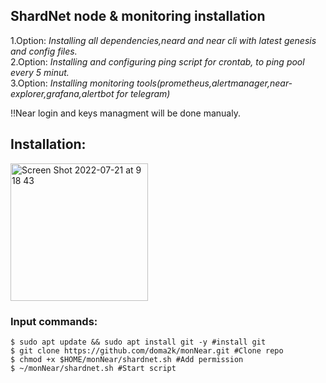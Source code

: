 ## ShardNet node & monitoring installation 
1.Option: *Installing all dependencies,neard and near cli with latest genesis and config files.* <br />
2.Option: *Installing and configuring ping script for crontab, to ping pool every 5 minut.* <br />
3.Option: *Installing monitoring tools(prometheus,alertmanager,near-explorer,grafana,alertbot for telegram)* <br />

!!Near login and keys managment will be done manualy.

## Installation:
<img width="220" alt="Screen Shot 2022-07-21 at 9 18 43" src="https://user-images.githubusercontent.com/79820904/180143201-da262fac-8ff9-4ec4-830c-c7b5930fd33a.png"> <br />

### Input commands:
```
$ sudo apt update && sudo apt install git -y #install git
$ git clone https://github.com/doma2k/monNear.git #Clone repo
$ chmod +x $HOME/monNear/shardnet.sh #Add permission 
$ ~/monNear/shardnet.sh #Start script
